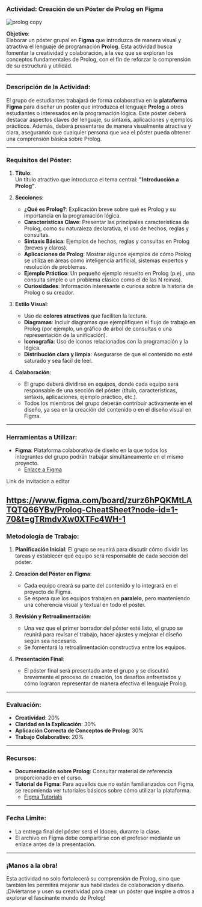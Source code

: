 ### Actividad: Creación de un Póster de Prolog en Figma

![prolog copy](https://github.com/user-attachments/assets/00b39dff-da3c-4c1e-82f9-4759ade5b1ec)

**Objetivo**:  
Elaborar un póster grupal en **Figma** que introduzca de manera visual y atractiva el lenguaje de programación **Prolog**. Esta actividad busca fomentar la creatividad y colaboración, a la vez que se exploran los conceptos fundamentales de Prolog, con el fin de reforzar la comprensión de su estructura y utilidad.

---

### Descripción de la Actividad:

El grupo de estudiantes trabajará de forma colaborativa en la **plataforma Figma** para diseñar un póster que introduzca el lenguaje **Prolog** a otros estudiantes o interesados en la programación lógica. Este póster deberá destacar aspectos claves del lenguaje, su sintaxis, aplicaciones y ejemplos prácticos. Además, deberá presentarse de manera visualmente atractiva y clara, asegurando que cualquier persona que vea el póster pueda obtener una comprensión básica sobre Prolog.

---

### Requisitos del Póster:

1. **Título**:  
   Un título atractivo que introduzca el tema central: **"Introducción a Prolog"**.

2. **Secciones**:
   - **¿Qué es Prolog?**: Explicación breve sobre qué es Prolog y su importancia en la programación lógica.
   - **Características Clave**: Presentar las principales características de Prolog, como su naturaleza declarativa, el uso de hechos, reglas y consultas.
   - **Sintaxis Básica**: Ejemplos de hechos, reglas y consultas en Prolog (breves y claros).
   - **Aplicaciones de Prolog**: Mostrar algunos ejemplos de cómo Prolog se utiliza en áreas como inteligencia artificial, sistemas expertos y resolución de problemas.
   - **Ejemplo Práctico**: Un pequeño ejemplo resuelto en Prolog (p.ej., una consulta simple o un problema clásico como el de las N reinas).
   - **Curiosidades**: Información interesante o curiosa sobre la historia de Prolog o su creador.

3. **Estilo Visual**:
   - Uso de **colores atractivos** que faciliten la lectura.
   - **Diagramas**: Incluir diagramas que ejemplifiquen el flujo de trabajo en Prolog (por ejemplo, un gráfico de árbol de consultas o una representación de la unificación).
   - **Iconografía**: Uso de iconos relacionados con la programación y la lógica.
   - **Distribución clara y limpia**: Asegurarse de que el contenido no esté saturado y sea fácil de leer.

4. **Colaboración**:
   - El grupo deberá dividirse en equipos, donde cada equipo será responsable de una sección del póster (título, características, sintaxis, aplicaciones, ejemplo práctico, etc.).
   - Todos los miembros del grupo deberán contribuir activamente en el diseño, ya sea en la creación del contenido o en el diseño visual en Figma.

---

### Herramientas a Utilizar:

- **Figma**: Plataforma colaborativa de diseño en la que todos los integrantes del grupo podrán trabajar simultáneamente en el mismo proyecto. 
  - [Enlace a Figma](https://www.figma.com/)

Link de invitacion a editar

https://www.figma.com/board/zurz6hPQKMtLATQTQ66YBv/Prolog-CheatSheet?node-id=1-70&t=gTRmdvXw0XTFc4WH-1
---

### Metodología de Trabajo:

1. **Planificación Inicial**: 
   El grupo se reunirá para discutir cómo dividir las tareas y establecer qué equipo será responsable de cada sección del póster.
   
2. **Creación del Póster en Figma**: 
   - Cada equipo creará su parte del contenido y lo integrará en el proyecto de Figma. 
   - Se espera que los equipos trabajen en **paralelo**, pero manteniendo una coherencia visual y textual en todo el póster.

3. **Revisión y Retroalimentación**:
   - Una vez que el primer borrador del póster esté listo, el grupo se reunirá para revisar el trabajo, hacer ajustes y mejorar el diseño según sea necesario.
   - Se fomentará la retroalimentación constructiva entre los equipos.

4. **Presentación Final**:
   - El póster final será presentado ante el grupo y se discutirá brevemente el proceso de creación, los desafíos enfrentados y cómo lograron representar de manera efectiva el lenguaje Prolog.

---

### Evaluación:

- **Creatividad**: 20%
- **Claridad en la Explicación**: 30%
- **Aplicación Correcta de Conceptos de Prolog**: 30%
- **Trabajo Colaborativo**: 20%

---

### Recursos:

- **Documentación sobre Prolog**: Consultar material de referencia proporcionado en el curso.
- **Tutorial de Figma**: Para aquellos que no están familiarizados con Figma, se recomienda ver tutoriales básicos sobre cómo utilizar la plataforma.
  - [Figma Tutorials](https://www.figma.com/resources/learn-design/)

---

### Fecha Límite:
- La entrega final del póster será el Idoceo, durante la clase.
- El archivo en Figma debe compartirse con el profesor mediante un enlace antes de la presentación.

---

### ¡Manos a la obra!

Esta actividad no solo fortalecerá su comprensión de Prolog, sino que también les permitirá mejorar sus habilidades de colaboración y diseño. ¡Diviértanse y usen su creatividad para crear un póster que inspire a otros a explorar el fascinante mundo de Prolog!





